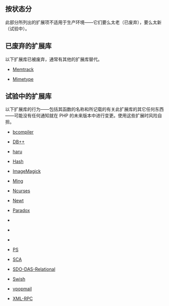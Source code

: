 按状态分
--------

此部分所列出的扩展项不适用于生产环境――它们要么太老（已废弃），要么太新（试验中）。

已废弃的扩展库
--------------

以下扩展库已被废弃，通常有其他的扩展库替代。

-   <a href="/book/memtrack.html" class="xref">Memtrack</a>

-   <a href="/book/mime-magic.html" class="xref">Mimetype</a>

试验中的扩展库
--------------

以下扩展库的行为――包括其函数的名称和所记载的有关此扩展库的其它任何东西――可能没有任何通知就在
PHP 的未来版本中进行变更。使用这些扩展时风险自担。

-   <a href="/book/bcompiler.html" class="xref">bcompiler</a>

-   <a href="/book/dbplus.html" class="xref">DB++</a>

-   <a href="/book/haru.html" class="xref">haru</a>

-   <a href="/book/hash.html" class="xref">Hash</a>

-   <a href="/book/imagick.html" class="xref">ImageMagick</a>

-   <a href="/book/ming.html" class="xref">Ming</a>

-   <a href="/book/ncurses.html" class="xref">Ncurses</a>

-   <a href="/book/newt.html" class="xref">Newt</a>

-   <a href="/book/paradox.html" class="xref">Paradox</a>

-   <a href="/book/pdo.html#MS%20SQL%20Server%20(PDO)" class="xref"></a>

-   <a href="/book/pdo.html#Firebird%20(PDO)" class="xref"></a>

-   <a href="/book/pdo.html#Oracle%20(PDO)" class="xref"></a>

-   <a href="/book/ps.html" class="xref">PS</a>

-   <a href="/book/sca.html" class="xref">SCA</a>

-   <a href="/book/sdodasrel.html" class="xref">SDO-DAS-Relational</a>

-   <a href="/book/swish.html" class="xref">Swish</a>

-   <a href="/book/vpopmail.html" class="xref">vpopmail</a>

-   <a href="/book/xmlrpc.html" class="xref">XML-RPC</a>
